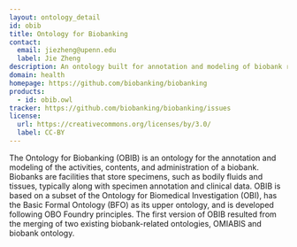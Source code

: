 ```yaml
---
layout: ontology_detail
id: obib
title: Ontology for Biobanking
contact:
  email: jiezheng@upenn.edu
  label: Jie Zheng
description: An ontology built for annotation and modeling of biobank repository and biobanking administration
domain: health
homepage: https://github.com/biobanking/biobanking
products:
  - id: obib.owl
tracker: https://github.com/biobanking/biobanking/issues
license:
  url: https://creativecommons.org/licenses/by/3.0/
  label: CC-BY  
---
```


The Ontology for Biobanking (OBIB) is an ontology for the annotation and modeling of the activities, contents, and administration of a biobank. Biobanks are facilities that store specimens, such as bodily fluids and tissues, typically along with specimen annotation and clinical data. OBIB is based on a subset of the Ontology for Biomedical Investigation (OBI), has the Basic Formal Ontology (BFO) as its upper ontology, and is developed following OBO Foundry principles. The first version of OBIB resulted from the merging of two existing biobank-related ontologies, OMIABIS and biobank ontology.
